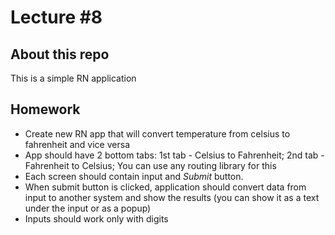 # Lecture #8

## About this repo

This is a simple RN application

## Homework

- Create new RN app that will convert temperature from celsius to fahrenheit and vice versa
- App should have 2 bottom tabs:
  1st tab - Celsius to Fahrenheit; 2nd tab - Fahrenheit to Celsius; You can use any routing library for this
- Each screen should contain input and _Submit_ button.
- When submit button is clicked, application should convert data from input to another system and show the results (you can show it as a text under the input or as a popup)
- Inputs should work only with digits
